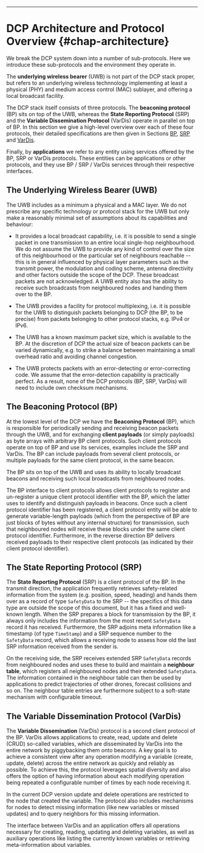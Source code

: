 ---

# DCP Architecture and Protocol Overview {#chap-architecture}

We break the DCP system down into a number of sub-protocols. Here we
introduce these sub-protocols and the environment they operate in.

The **underlying wireless bearer** (UWB) is not part of the DCP stack
proper, but refers to an underlying wireless technnology implementing
at least a physical (PHY) and medium access control (MAC) sublayer,
and offering a local broadcast facility. 

The DCP stack itself consists of three protocols. The **beaconing
protocol** (BP) sits on top of the UWB, whereas the **State Reporting
Protocol** (SRP) and the **Variable Dissemination Protocol** (VarDis)
operate in parallel on top of BP. In this section we give a high-level
overview over each of these four protocols, their detailed
specifications are then given in Sections
[BP](#chap-beaconing-protocol), [SRP](#chap-state-reporting-protocol)
and [VarDis](#chap-vardis).


Finally, by **applications** we refer to any entity using services
offered by the BP, SRP or VarDis protocols. These entities can be
applications or other protocols, and they use BP / SRP / VarDis
services through their respective interfaces.


## The Underlying Wireless Bearer (UWB)

The UWB includes as a minimum a physical and a MAC layer. We do not
prescribe any specific technology or protocol stack for the UWB but
only make a reasonably minimal set of assumptions about its
capabilities and behaviour:

- It provides a local broadcast capability, i.e. it is possible to
  send a single packet in one transmission to an entire local
  single-hop neighbourhood. We do not assume the UWB to provide any
  kind of control over the size of this neighbourhood or the
  particular set of neighbours reachable -- this is in general
  influenced by physical layer parameters such as the transmit power,
  the modulation and coding scheme, antenna directivity and other
  factors outside the scope of the DCP. These broadcast packets are
  not acknowledged. A UWB entity also has the ability to receive such
  broadcasts from neighboured nodes and handing them over to the BP.

- The UWB provides a facility for protocol multiplexing, i.e. it is
  possible for the UWB to distinguish packets belonging to DCP (the
  BP, to be precise) from packets belonging to other protocol stacks,
  e.g. IPv4 or IPv6.

- The UWB has a known maximum packet size, which is available to the
  BP. At the discretion of DCP the actual size of beacon packets can
  be varied dynamically, e.g. to strike a balance between maintaining
  a small overhead ratio and avoiding channel congestion.

- The UWB protects packets with an error-detecting or error-correcting
  code. We assume that the error-detection capability is practically
  perfect. As a result, none of the DCP protocols (BP, SRP, VarDis)
  will need to include own checksum mechanisms. 



## The Beaconing Protocol (BP)

At the lowest level of the DCP we have the **Beaconing Protocol**
(BP), which is responsible for periodically sending and receiving
beacon packets through the UWB, and for exchanging **client payloads**
(or simply payloads) as byte arrays with arbitrary BP client
protocols. Such client protocols operate on top of BP and use its
services, examples include the SRP and VarDis. The BP can include
payloads from several client protocols, or multiple payloads for the
same client protocol, in the same beacon.

The BP sits on top of the UWB and uses its ability to locally
broadcast beacons and receiving such local broadcasts from neighboured
nodes.

The BP interface to client protocols allows client protocols to
register and un-register a unique client protocol identifier with the
BP, which the latter uses to identify and distinguish payloads in
beacons. Once such a client protocol identifier has been registered, a
client protocol entity will be able to generate variable-length
payloads (which from the perspective of BP are just blocks of bytes
without any internal structure) for transmission, such that
neighboured nodes will receive these blocks under the same client
protocol identifier. Furthermore, in the reverse direction BP delivers
received payloads to their respective client protocols (as indicated
by their client protocol identifier).



## The State Reporting Protocol (SRP)


The **State Reporting Protocol** (SRP) is a client protocol of the
BP. In the transmit direction, the application frequently retrieves
safety-related information from the system (e.g. position, speed,
heading) and hands them over as a record of type `SafetyData` to the
SRP -- the specifics of this data type are outside the scope of this
document, but it has a fixed and well-known length. When the SRP
prepares a block for transmission by the BP, it always only includes
the information from the most recent `SafetyData` record it has
received. Furthermore, the SRP adjoins meta information like a
timestamp (of type `TimeStamp`) and a SRP sequence number to the
`SafetyData` record, which allows a receiving node to assess how old
the last SRP information received from the sender is.

On the receiving side, the SRP receives extended SRP `SafetyData`
records from neighboured nodes and uses these to build and maintain a
**neighbour table**, which registers all neighboured nodes and their
extended `SafetyData`. The information contained in the neighbour table
can then be used by applications to predict trajectories of other
drones, forecast collisions and so on. The neighbour table entries are
furthermore subject to a soft-state mechanism with configurable
timeout.

  
## The Variable Dissemination Protocol (VarDis)  

  
The **Variable Dissemination** (VarDis) protocol is a second client
protocol of the BP. VarDis allows applications to create, read, update
and delete (CRUD) so-called variables, which are disseminated by
VarDis into the entire network by piggybacking them onto beacons. A
key goal is to achieve a consistent view after any operation modifying
a variable (create, update, delete) across the entire network as
quickly and reliably as possible. To achieve this, the protocol
leverages spatial diversity and also offers the option of having
information about each modifying operation being repeated a
configurable number of times by each node receiving it. 

In the current DCP version update and delete operations are restricted
to the node that created the variable. The protocol also includes
mechanisms for nodes to detect missing information (like new variables
or missed updates) and to query neighbors for this missing
information.

The interface between VarDis and an application offers all operations
necessary for creating, reading, updating and deleting variables, as
well as auxiliary operations like listing the currently known
variables or retrieving meta-information about variables.

